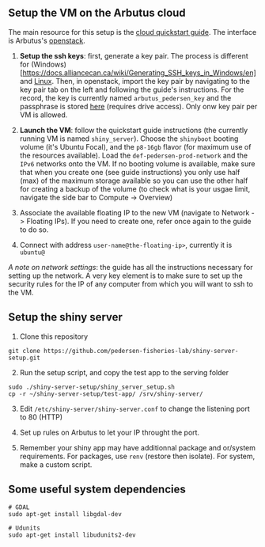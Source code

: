 ## Setup the VM on the Arbutus cloud

The main resource for this setup is the [cloud quickstart guide](https://docs.alliancecan.ca/wiki/Cloud_Quick_Start). The interface is Arbutus's [openstack](https://arbutus.cloud.computecanada.ca/).

1. **Setup the ssh keys**: first, generate a key pair. The process is different for (Windows)[https://docs.alliancecan.ca/wiki/Generating_SSH_keys_in_Windows/en] and [Linux](https://docs.alliancecan.ca/wiki/Using_SSH_keys_in_Linux). Then, in openstack, import the key pair by navigating to the key pair tab on the left and following the guide's instructions. For the record, the key is currently named `arbutus_pedersen_key` and the passphrase is stored [here](https://docs.google.com/document/d/17DQzaCv1DIMQFUardxtbGS8XdDoun1KGxVmLWzmhdWQ/edit?usp=sharing) (requires drive access). Only onw key pair per VM is allowed.

2. **Launch the VM**: follow the quickstart guide instructions (the currently running VM is named `shiny_server`). Choose the `shinyboot` booting volume (it's Ubuntu Focal), and the `p8-16gb` flavor (for maximum use of the resources available). Load the `def-pedersen-prod-network` and the `IPv6` networks onto the VM. If no booting volume is available, make sure that when you create one (see guide instructions) you only use half (max) of the maximum storage available so you can use the other half for creating a backup of the volume (to check what is your usgae limit, navigate the side bar to Compute -> Overview)

3. Associate the available floating IP to the new VM (navigate to Network -> Floating IPs). If you need to create one, refer once again to the guide to do so.

4. Connect with address `user-name@the-floating-ip>`, currently it is `ubuntu@` 

*A note on network settings*: the guide has all the instructions necessary for setting up the network. A very key element is to make sure to set up the security rules for the IP of any computer from which you will want to ssh to the VM.

## Setup the shiny server

1. Clone this repository

```
git clone https://github.com/pedersen-fisheries-lab/shiny-server-setup.git
```

2. Run the setup script, and copy the test app to the serving folder

```
sudo ./shiny-server-setup/shiny_server_setup.sh
cp -r ~/shiny-server-setup/test-app/ /srv/shiny-server/
```

3. Edit `/etc/shiny-server/shiny-server.conf` to change the listening port to 80 (HTTP) 

4. Set up rules on Arbutus to let your IP throught the port. 

5. Remember your shiny app may have additionnal package and or/system requirements. For packages, use `renv` (restore then isolate). For system, make a custom script.

## Some useful system dependencies

```
# GDAL
sudo apt-get install libgdal-dev

# Udunits
sudo apt-get install libudunits2-dev
```
